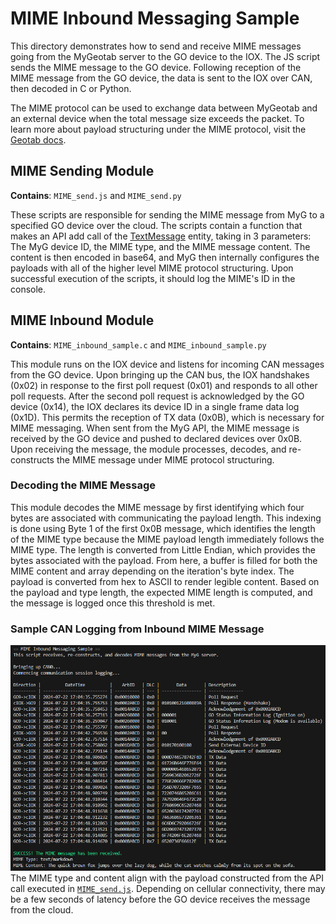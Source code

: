 # MIME Inbound Messaging Sample
This directory demonstrates how to send and receive MIME messages going from the MyGeotab server to the GO device to the IOX. The JS script sends the MIME message to the GO device. Following reception of the MIME message from the GO device, the data is sent to the IOX over CAN, then decoded in C or Python.

The MIME protocol can be used to exchange data between MyGeotab and an external device when the total message size exceeds the packet. To learn more about payload structuring under the MIME protocol, visit the [Geotab docs](https://developers.geotab.com/hardware/guides/mimeProtocol).

## MIME Sending Module
**Contains**: `MIME_send.js` and `MIME_send.py`

These scripts are responsible for sending the MIME message from MyG to a specified GO device over the cloud. The scripts contain a function that makes an API add call of the [TextMessage](https://developers.geotab.com/myGeotab/apiReference/objects/TextMessage) entity, taking in 3 parameters: The MyG device ID, the MIME type, and the MIME message content. The content is then encoded in base64, and MyG then internally configures the payloads with all of the higher level MIME protocol structuring. Upon successful execution of the scripts, it should log the MIME's ID in the console.

## MIME Inbound Module
**Contains**: `MIME_inbound_sample.c` and `MIME_inbound_sample.py`

This module runs on the IOX device and listens for incoming CAN messages from the GO device. Upon bringing up the CAN bus, the IOX handshakes (0x02) in response to the first poll request (0x01) and responds to all other poll requests. After the second poll request is acknowledged by the GO device (0x14), the IOX declares its device ID in a single frame data log (0x1D). This permits the reception of TX data (0x0B), which is necessary for MIME messaging. When sent from the MyG API, the MIME message is received by the GO device and pushed to declared devices over 0x0B. Upon receiving the message, the module processes, decodes, and re-constructs the MIME message under MIME protocol structuring.

### Decoding the MIME Message
This module decodes the MIME message by first identifying which four bytes are associated with communicating the payload length. This indexing is done using Byte 1 of the first 0x0B message, which identifies the length of the MIME type because the MIME payload length immediately follows the MIME type. The length is converted from Little Endian, which provides the bytes associated with the payload. From here, a buffer is filled for both the MIME content and array depending on the iteration's byte index. The payload is converted from hex to ASCII to render legible content. Based on the payload and type length, the expected MIME length is computed, and the message is logged once this threshold is met.

### Sample CAN Logging from Inbound MIME Message

![Inbound MIME Message](../images/mime_inbound.png)\
The MIME type and content align with the payload constructed from the API call executed in [`MIME_send.js`](MIME_send.js). Depending on cellular connectivity, there may be a few seconds of latency before the GO device receives the message from the cloud.
